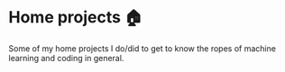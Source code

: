 # Home projects :house:
Some of my home projects I do/did to get to know the ropes of machine learning and coding in general.
